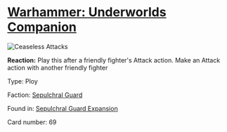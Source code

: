 # [Warhammer: Underworlds Companion](https://guidokessels.github.io/wh-underworlds)

  

![Ceaseless Attacks](https://warhammerunderworlds.com/wp-content/uploads/sites/6/2017/12/069_ENG-Ceaseless-Attacks.png)

<b>Reaction:</b> Play this after a friendly fighter's Attack action. Make an Attack action with another friendly fighter

Type: Ploy

Faction: [Sepulchral Guard](https://guidokessels.github.io/wh-underworlds/factions/sepulchral-guard.md)

Found in: [Sepulchral Guard Expansion](https://guidokessels.github.io/wh-underworlds/locations/sepulchral-guard-expansion.md)

Card number: 69
